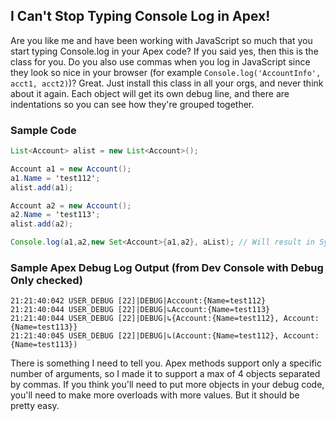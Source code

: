 ## I Can't Stop Typing Console Log in Apex!

Are you like me and have been working with JavaScript so much that you start typing Console.log in your Apex code?  If you said yes, then this is the class for you.  Do you also use commas when you log in JavaScript since they look so nice in your browser (for example `Console.log('AccountInfo', acct1, acct2)`)?  Great.  Just install this class in all your orgs, and never think about it again.  Each object will get its own debug line, and there are indentations so you can see how they're grouped together.


### Sample Code
```java
List<Account> alist = new List<Account>();

Account a1 = new Account();
a1.Name = 'test112';
alist.add(a1);

Account a2 = new Account();
a2.Name = 'test113';
alist.add(a2);

Console.log(a1,a2,new Set<Account>{a1,a2}, aList); // Will result in System.Debug in your 
```

### Sample Apex Debug Log Output (from Dev Console with Debug Only checked)
```
21:21:40:042 USER_DEBUG [22]|DEBUG|Account:{Name=test112}
21:21:40:044 USER_DEBUG [22]|DEBUG|↳Account:{Name=test113}
21:21:40:044 USER_DEBUG [22]|DEBUG|↳{Account:{Name=test112}, Account:{Name=test113}}
21:21:40:045 USER_DEBUG [22]|DEBUG|↳(Account:{Name=test112}, Account:{Name=test113})
```


There is something I need to tell you.  Apex methods support only a specific number of arguments, so I made it to support a max of 4 objects separated by commas.  If you think you'll need to put more objects in your debug code, you'll need to make more overloads with more values.  But it should be pretty easy.
